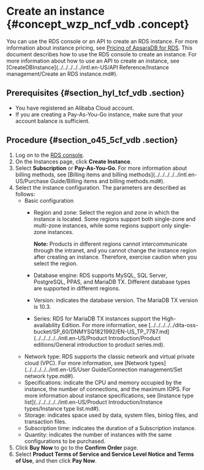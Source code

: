 # Create an instance {#concept_wzp_ncf_vdb .concept}

You can use the RDS console or an API to create an RDS instance. For more information about instance pricing, see [Pricing of ApsaraDB for RDS](https://www.alibabacloud.com/product/apsaradb-for-rds?spm=a3c0i.7938564.220486.8.10521d15zCpnIt#pricing). This document describes how to use the RDS console to create an instance. For more information about how to use an API to create an instance, see [CreateDBInstance](../../../../../intl.en-US/API Reference/Instance management/Create an RDS instance.md#).

## Prerequisites {#section_hyl_tcf_vdb .section}

-   You have registered an Alibaba Cloud account.
-   If you are creating a Pay-As-You-Go instance, make sure that your account balance is sufficient.

## Procedure {#section_o45_5cf_vdb .section}

1.  Log on to the [RDS console](https://rds.console.aliyun.com/?spm=5176.doc43185.2.7.mR2Syx).
2.  On the Instances page, click **Create Instance**.
3.  Select **Subscription** or **Pay-As-You-Go**. For more information about billing methods, see [Billing items and billing methods](../../../../../intl.en-US/Purchase Guide/Billing items and billing methods.md#).
4.  Select the instance configuration. The parameters are described as follows:
    -   Basic configuration
        -   Region and zone: Select the region and zone in which the instance is located. Some regions support both single-zone and multi-zone instances, while some regions support only single-zone instances.

            **Note:** Products in different regions cannot intercommunicate through the intranet, and you cannot change the instance region after creating an instance. Therefore, exercise caution when you select the region.

        -   Database engine: RDS supports MySQL, SQL Server, PostgreSQL, PPAS, and MariaDB TX. Different database types are supported in different regions.
        -   Version: indicates the database version. The MariaDB TX version is 10.3.
        -   Series: RDS for MariaDB TX instances support the High-availability Edition. For more information, see [../../../../../dita-oss-bucket/SP\_60/DNMYSQ1821992/EN-US\_TP\_7787.md](../../../../../intl.en-US/Product Introduction/Product editions/General introduction to product series.md).
    -   Network type: RDS supports the classic network and virtual private cloud \(VPC\). For more information, see [Network types](../../../../../intl.en-US/User Guide/Connection management/Set network type.md#).
    -   Specifications: indicate the CPU and memory occupied by the instance, the number of connections, and the maximum IOPS. For more information about instance specifications, see [Instance type list](../../../../../intl.en-US/Product Introduction/Instance types/Instance type list.md#).
    -   Storage: indicates space used by data, system files, binlog files, and transaction files.
    -   Subscription time: indicates the duration of a Subscription instance.
    -   Quantity: indicates the number of instances with the same configurations to be purchased.
5.  Click **Buy Now** to go to the **Confirm Order** page.
6.  Select **Product Terms of Service and Service Level Notice and Terms of Use**, and then click **Pay Now**.

